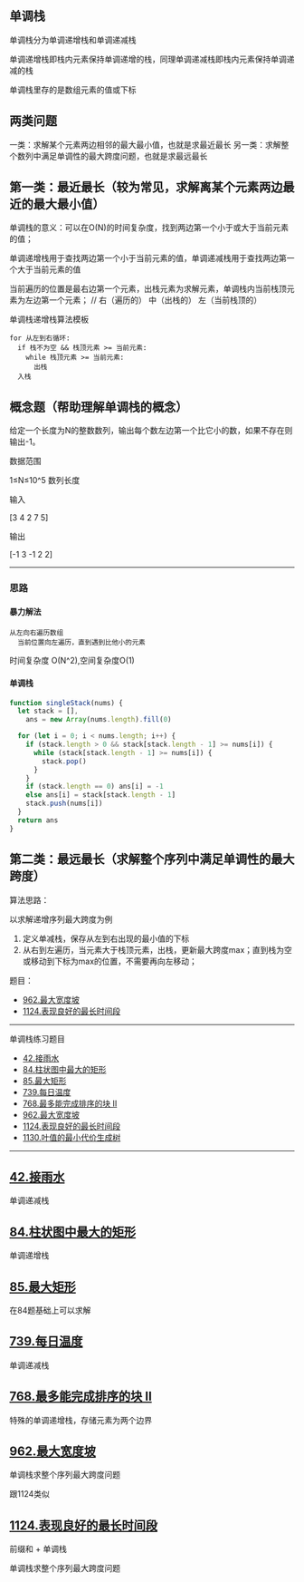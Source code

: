 ## 单调栈

单调栈分为单调递增栈和单调递减栈

单调递增栈即栈内元素保持单调递增的栈，同理单调递减栈即栈内元素保持单调递减的栈

单调栈里存的是数组元素的值或下标

## 两类问题

一类：求解某个元素两边相邻的最大最小值，也就是求最近最长
另一类：求解整个数列中满足单调性的最大跨度问题，也就是求最远最长

## 第一类：最近最长（较为常见，求解离某个元素两边最近的最大最小值）

单调栈的意义：可以在O(N)的时间复杂度，找到两边第一个小于或大于当前元素的值；

单调递增栈用于查找两边第一个小于当前元素的值，单调递减栈用于查找两边第一个大于当前元素的值

当前遍历的位置是最右边第一个元素，出栈元素为求解元素，单调栈内当前栈顶元素为左边第一个元素； // 右（遍历的） 中（出栈的） 左（当前栈顶的）

单调栈递增栈算法模板

```template
for 从左到右循环:
  if 栈不为空 && 栈顶元素 >= 当前元素:
    while 栈顶元素 >= 当前元素:
      出栈
  入栈
```

## 概念题（帮助理解单调栈的概念）

给定一个长度为N的整数数列，输出每个数左边第一个比它小的数，如果不存在则输出-1。

数据范围

1≤N≤10^5 数列长度

输入

[3 4 2 7 5]

输出

[-1 3 -1 2 2]

---

### 思路

#### 暴力解法

```template
从左向右遍历数组
  当前位置向左遍历，直到遇到比他小的元素
```

时间复杂度 O(N^2),空间复杂度O(1)

#### 单调栈

```javascript
function singleStack(nums) {
  let stack = [],
    ans = new Array(nums.length).fill(0)

  for (let i = 0; i < nums.length; i++) {
    if (stack.length > 0 && stack[stack.length - 1] >= nums[i]) {
      while (stack[stack.length - 1] >= nums[i]) {
        stack.pop()
      }
    }
    if (stack.length == 0) ans[i] = -1
    else ans[i] = stack[stack.length - 1]
    stack.push(nums[i])
  }
  return ans
}
```



## 第二类：最远最长（求解整个序列中满足单调性的最大跨度）

算法思路：

以求解递增序列最大跨度为例

1. 定义单减栈，保存从左到右出现的最小值的下标
2. 从右到左遍历，当元素大于栈顶元素，出栈，更新最大跨度max；直到栈为空或移动到下标为max的位置，不需要再向左移动；

题目：

- [962.最大宽度坡](../algorithms/901-1000/962.%20最大宽度坡.md)
- [1124.表现良好的最长时间段](../algorithms/1101-1200/1124.%20表现良好的最长时间段.md)

---

单调栈练习题目

- [42.接雨水](../algorithms/1-100/42.%20接雨水.md)
- [84.柱状图中最大的矩形](../algorithms/1-100/84.%20柱状图中最大的矩形.md)
- [85.最大矩形](../algorithms/1-100/85.%20最大矩形.md)
- [739.每日温度](../algorithms/701-800/739.%20每日温度.md)
- [768.最多能完成排序的块 II](../algorithms/701-800/768.%20最多能完成排序的块%20II.md)
- [962.最大宽度坡](../algorithms/901-1000/962.%20最大宽度坡.md)
- [1124.表现良好的最长时间段](../algorithms/1101-1200/1124.%20表现良好的最长时间段.md)
- [1130.叶值的最小代价生成树](../algorithms/1301-1400/1130.%20叶值的最小代价生成树.md)

---

## [42.接雨水](../algorithms/1-100/42.%20接雨水.md)

单调递减栈

## [84.柱状图中最大的矩形](../algorithms/1-100/84.%20柱状图中最大的矩形.md)

单调递增栈

## [85.最大矩形](../algorithms/1-100/85.%20最大矩形.md)

在84题基础上可以求解

## [739.每日温度](../algorithms/1-100/739.%20每日温度.md)

单调递减栈

## [768.最多能完成排序的块 II](../algorithms/1-100/768.%20最多能完成排序的块%20II.md)

特殊的单调递增栈，存储元素为两个边界

## [962.最大宽度坡](../algorithms/901-1000/962.%20最大宽度坡.md)

单调栈求整个序列最大跨度问题

跟1124类似

## [1124.表现良好的最长时间段](../algorithms/1101-1200/1124.%20表现良好的最长时间段.md)

前缀和 + 单调栈

单调栈求整个序列最大跨度问题
